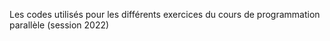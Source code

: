 Les codes utilisés pour les différents exercices du cours de programmation parallèle (session 2022)
